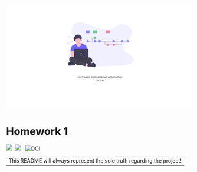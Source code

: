 # ![SE](./etc/repoBanner.PNG)
# Homework 1
<p>
    <img src="https://img.shields.io/badge/language-python-orange.svg">&nbsp; 
    <a href="https://travis-ci.com/github/varsha5595/seng-group-16">
        <img src="https://travis-ci.com/varsha5595/seng-group-16.svg?branch=master" />
    </a>&nbsp;
    <a href="https://zenodo.org/badge/latestdoi/287658342">
        <img src="https://zenodo.org/badge/287658342.svg" alt="DOI">
    </a>
</p>
<table>
    <tr>
        <td>
            This README will always represent the sole truth regarding the project!
        </td>
    </tr>
</table>
